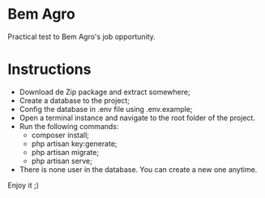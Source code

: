 # Bem Agro

Practical test to Bem Agro's job opportunity.

# Instructions

- Download de Zip package and extract somewhere;
- Create a database to the project;
- Config the database in .env file using .env.example;
- Open a terminal instance and navigate to the root folder of the project.
- Run the following commands:
    - composer install;
    - php artisan key:generate;
    - php artisan migrate;
    - php artisan serve;
- There is none user in the database. You can create a new one anytime.

Enjoy it ;)
